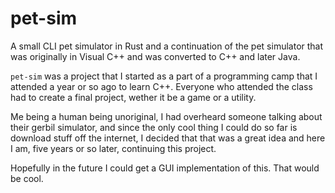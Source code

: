 # pet-sim

A small CLI pet simulator in Rust and a continuation of the pet simulator that
was originally in Visual C++ and was converted to C++ and later Java.

`pet-sim` was a project that I started as a part of a programming camp that I
attended a year or so ago to learn C++. Everyone who attended the class had to
create a final project, wether it be a game or a utility.

Me being a human being unoriginal, I had overheard someone talking about their
gerbil simulator, and since the only cool thing I could do so far is download
stuff off the internet, I decided that that was a great idea and here I am, five
years or so later, continuing this project.

Hopefully in the future I could get a GUI implementation of this. That would be
cool.

